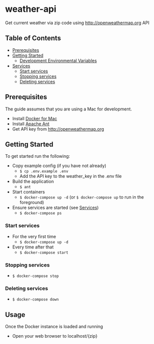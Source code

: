 # weather-api
Get current weather via zip code using http://openweathermap.org API

## Table of Contents

- [Prerequisites](#prerequisites)
- [Getting Started](#getting-started)
  - [Development Environmental Variables](#development-environmental-variables)
- [Services](#services)
  - [Start services](#start-services)
  - [Stopping services](#stopping-services)
  - [Deleting services](#deleting-services)

## Prerequisites

The guide assumes that you are using a Mac for development.

- Install [Docker for Mac](https://docs.docker.com/engine/installation/mac/)
- Install [Apache Ant](http://ant.apache.org/index.html) 
- Get API key from http://openweathermap.org

## Getting Started

To get started run the following:

- Copy example config (if you have not already)
  - `$ cp .env.example .env`
  - Add the API key to the weather_key in the .env file
- Build the application
  - `$ ant`
- Start containers
  - `$ docker-compose up -d` (or `$ docker-compose up` to run in the foreground)
- Ensure services are started (see [Services](#services))
  - `$ docker-compose ps`

### Start services

- For the very first time
  - `$ docker-compose up -d`
- Every time after that
  - `$ docker-compose start`

### Stopping services

- `$ docker-compose stop`

### Deleting services

- `$ docker-compose down`

## Usage

Once the Docker instance is loaded and running
- Open your web browser to localhost/{zip}
